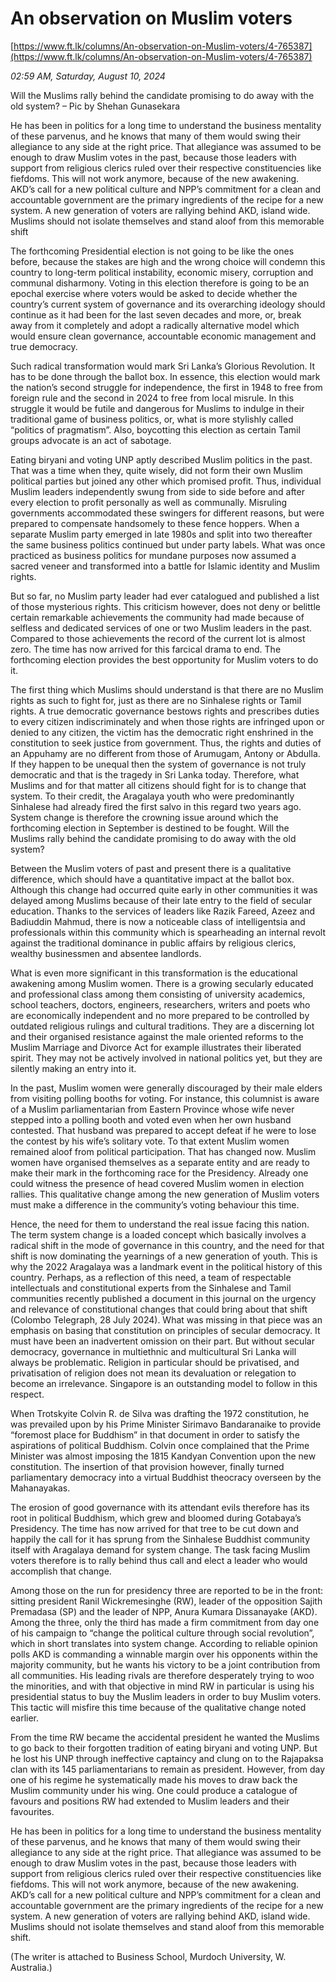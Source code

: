 # An observation on Muslim voters

[https://www.ft.lk/columns/An-observation-on-Muslim-voters/4-765387](https://www.ft.lk/columns/An-observation-on-Muslim-voters/4-765387)

*02:59 AM, Saturday, August 10, 2024*

Will the Muslims rally behind the candidate promising to do away with the old system? – Pic by Shehan Gunasekara

He has been in politics for a long time to understand the business mentality of these parvenus, and he knows that many of them would swing their allegiance to any side at the right price. That allegiance was assumed to be enough to draw Muslim votes in the past, because those leaders with support from religious clerics ruled over their respective constituencies like fiefdoms. This will not work anymore, because of the new awakening. AKD’s call for a new political culture and NPP’s commitment for a clean and accountable government are the primary ingredients of the recipe for a new system. A new generation of voters are rallying behind AKD, island wide. Muslims should not isolate themselves and stand aloof from this memorable shift

The forthcoming Presidential election is not going to be like the ones before, because the stakes are high and the wrong choice will condemn this country to long-term political instability, economic misery, corruption and communal disharmony. Voting in this election therefore is going to be an epochal exercise where voters would be asked to decide whether the country’s current system of governance and its overarching ideology should continue as it had been for the last seven decades and more, or, break away from it completely and adopt a radically alternative model which would ensure clean governance, accountable economic management and true democracy.

Such radical transformation would mark Sri Lanka’s Glorious Revolution. It has to be done through the ballot box. In essence, this election would mark the nation’s second struggle for independence, the first in 1948 to free from foreign rule and the second in 2024 to free from local misrule. In this struggle it would be futile and dangerous for Muslims to indulge in their traditional game of business politics, or, what is more stylishly called “politics of pragmatism”. Also, boycotting this election as certain Tamil groups advocate is an act of sabotage.

Eating biryani and voting UNP aptly described Muslim politics in the past. That was a time when they, quite wisely, did not form their own Muslim political parties but joined any other which promised profit. Thus, individual Muslim leaders independently swung from side to side before and after every election to profit personally as well as communally. Misruling governments accommodated these swingers for different reasons, but were prepared to compensate handsomely to these fence hoppers. When a separate Muslim party emerged in late 1980s and split into two thereafter the same business politics continued but under party labels. What was once practiced as business politics for mundane purposes now assumed a sacred veneer and transformed into a battle for Islamic identity and Muslim rights.

But so far, no Muslim party leader had ever catalogued and published a list of those mysterious rights. This criticism however, does not deny or belittle certain remarkable achievements the community had made because of selfless and dedicated services of one or two Muslim leaders in the past. Compared to those achievements the record of the current lot is almost zero. The time has now arrived for this farcical drama to end. The forthcoming election provides the best opportunity for Muslim voters to do it.

The first thing which Muslims should understand is that there are no Muslim rights as such to fight for, just as there are no Sinhalese rights or Tamil rights. A true democratic governance bestows rights and prescribes duties to every citizen indiscriminately and when those rights are infringed upon or denied to any citizen, the victim has the democratic right enshrined in the constitution to seek justice from government. Thus, the rights and duties of an Appuhamy are no different from those of Arumugam, Antony or Abdulla. If they happen to be unequal then the system of governance is not truly democratic and that is the tragedy in Sri Lanka today. Therefore, what Muslims and for that matter all citizens should fight for is to change that system. To their credit, the Aragalaya youth who were predominantly Sinhalese had already fired the first salvo in this regard two years ago. System change is therefore the crowning issue around which the forthcoming election in September is destined to be fought. Will the Muslims rally behind the candidate promising to do away with the old system?

Between the Muslim voters of past and present there is a qualitative difference, which should have a quantitative impact at the ballot box. Although this change had occurred quite early in other communities it was delayed among Muslims because of their late entry to the field of secular education. Thanks to the services of leaders like Razik Fareed, Azeez and Badiuddin Mahmud, there is now a noticeable class of intelligentsia and professionals within this community which is spearheading an internal revolt against the traditional dominance in public affairs by religious clerics, wealthy businessmen and absentee landlords.

What is even more significant in this transformation is the educational awakening among Muslim women. There is a growing secularly educated and professional class among them consisting of university academics, school teachers, doctors, engineers, researchers, writers and poets who are economically independent and no more prepared to be controlled by outdated religious rulings and cultural traditions. They are a discerning lot and their organised resistance against the male oriented reforms to the Muslim Marriage and Divorce Act for example illustrates their liberated spirit. They may not be actively involved in national politics yet, but they are silently making an entry into it.

In the past, Muslim women were generally discouraged by their male elders from visiting polling booths for voting. For instance, this columnist is aware of a Muslim parliamentarian from Eastern Province whose wife never stepped into a polling booth and voted even when her own husband contested. That husband was prepared to accept defeat if he were to lose the contest by his wife’s solitary vote. To that extent Muslim women remained aloof from political participation. That has changed now. Muslim women have organised themselves as a separate entity and are ready to make their mark in the forthcoming race for the Presidency. Already one could witness the presence of head covered Muslim women in election rallies. This qualitative change among the new generation of Muslim voters must make a difference in the community’s voting behaviour this time.

Hence, the need for them to understand the real issue facing this nation. The term system change is a loaded concept which basically involves a radical shift in the mode of governance in this country, and the need for that shift is now dominating the yearnings of a new generation of youth. This is why the 2022 Aragalaya was a landmark event in the political history of this country. Perhaps, as a reflection of this need, a team of respectable intellectuals and constitutional experts from the Sinhalese and Tamil communities recently published a document in this journal on the urgency and relevance of constitutional changes that could bring about that shift (Colombo Telegraph, 28 July 2024). What was missing in that piece was an emphasis on basing that constitution on principles of secular democracy. It must have been an inadvertent omission on their part. But without secular democracy, governance in multiethnic and multicultural Sri Lanka will always be problematic. Religion in particular should be privatised, and privatisation of religion does not mean its devaluation or relegation to become an irrelevance. Singapore is an outstanding model to follow in this respect.

When Trotskyite Colvin R. de Silva was drafting the 1972 constitution, he was prevailed upon by his Prime Minister Sirimavo Bandaranaike to provide “foremost place for Buddhism” in that document in order to satisfy the aspirations of political Buddhism. Colvin once complained that the Prime Minister was almost imposing the 1815 Kandyan Convention upon the new constitution. The insertion of that provision however, finally turned parliamentary democracy into a virtual Buddhist theocracy overseen by the Mahanayakas.

The erosion of good governance with its attendant evils therefore has its root in political Buddhism, which grew and bloomed during Gotabaya’s Presidency. The time has now arrived for that tree to be cut down and happily the call for it has sprung from the Sinhalese Buddhist community itself with Aragalaya demand for system change. The task facing Muslim voters therefore is to rally behind thus call and elect a leader who would accomplish that change.

Among those on the run for presidency three are reported to be in the front: sitting president Ranil Wickremesinghe (RW), leader of the opposition Sajith Premadasa (SP) and the leader of NPP, Anura Kumara Dissanayake (AKD). Among the three, only the third has made a firm commitment from day one of his campaign to “change the political culture through social revolution”, which in short translates into system change. According to reliable opinion polls AKD is commanding a winnable margin over his opponents within the majority community, but he wants his victory to be a joint contribution from all communities. His leading rivals are therefore desperately trying to woo the minorities, and with that objective in mind RW in particular is using his presidential status to buy the Muslim leaders in order to buy Muslim voters. This tactic will misfire this time because of the qualitative change noted earlier.

From the time RW became the accidental president he wanted the Muslims to go back to their forgotten tradition of eating biryani and voting UNP. But he lost his UNP through ineffective captaincy and clung on to the Rajapaksa clan with its 145 parliamentarians to remain as president. However, from day one of his regime he systematically made his moves to draw back the Muslim community under his wing. One could produce a catalogue of favours and positions RW had extended to Muslim leaders and their favourites.

He has been in politics for a long time to understand the business mentality of these parvenus, and he knows that many of them would swing their allegiance to any side at the right price. That allegiance was assumed to be enough to draw Muslim votes in the past, because those leaders with support from religious clerics ruled over their respective constituencies like fiefdoms. This will not work anymore, because of the new awakening. AKD’s call for a new political culture and NPP’s commitment for a clean and accountable government are the primary ingredients of the recipe for a new system. A new generation of voters are rallying behind AKD, island wide. Muslims should not isolate themselves and stand aloof from this memorable shift.

(The writer is attached to Business School, Murdoch University, W. Australia.)

